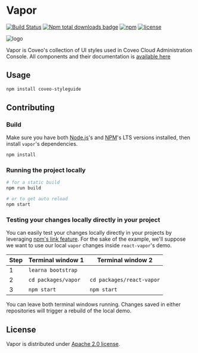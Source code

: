 # Vapor

[![Build Status](https://img.shields.io/travis/coveo/vapor.svg?style=flat-square)](https://travis-ci.org/coveo/vapor)
[![Npm total downloads badge](https://img.shields.io/npm/dt/coveo-styleguide.svg?style=flat-square)](https://www.npmjs.com/package/coveo-styleguide)
[![npm](https://img.shields.io/npm/v/coveo-styleguide.svg?maxAge=2592000&style=flat-square)](https://www.npmjs.com/package/coveo-styleguide)
[![license](https://img.shields.io/hexpm/l/plug.svg?style=flat-square)](../../LICENSE)

![logo](vapor.gif)

Vapor is Coveo's collection of UI styles used in Coveo Cloud Administration Console. All components and their documentation is [available here](https://static.cloud.coveo.com/react-vapor/index.html)

## Usage

```bash
npm install coveo-styleguide
```

## Contributing

### Build

Make sure you have both [Node.js](https://nodejs.org/)'s and [NPM](https://www.npmjs.com/package/npm)'s LTS versions installed, then install `vapor`'s dependencies.

```bash
npm install
```

### Running the project locally

```bash
# for a static build
npm run build

# or to get auto reload
npm start
```

### Testing your changes locally directly in your project

You can easily test your changes locally directly in your projects by leveraging [npm's link feature](https://docs.npmjs.com/cli/link). For the sake of the example, we'll suppose we want to use our local `vapor` changes inside `react-vapor`'s demo.

| Step | Terminal window 1   | Terminal window 2         |
| ---- | ------------------- | ------------------------- |
| 1    | `learna bootstrap`  |                           |
| 2    | `cd packages/vapor` | `cd packages/react-vapor` |
| 3    | `npm start`         | `npm start`               |

You can leave both terminal windows running. Changes saved in either repositories will trigger a rebuild of the local demo.

## License

Vapor is distributed under [Apache 2.0 license](../../LICENSE).
